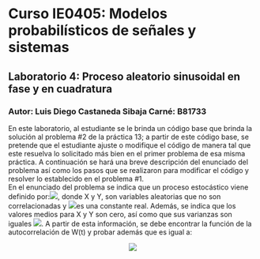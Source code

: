 # Curso IE0405: Modelos probabilísticos de señales y sistemas
## Laboratorio 4: Proceso aleatorio sinusoidal en fase y en cuadratura 
### Autor: Luis Diego Castaneda Sibaja    Carné: B81733

  En este laboratorio, al estudiante se le brinda un código base que brinda la solución al problema #2 de la práctica 13; a partir de este código base, se pretende que el estudiante ajuste o modifique el código de manera tal que este resuelva lo solicitado más bien en el primer problema de esa misma práctica. A continuación se hará una breve descripción del enunciado del problema así como los pasos que se realizaron para modificar el código y resolver lo establecido en el problema #1. <br/>
  En el enunciado del problema se indica que un proceso estocástico viene definido por:<img src="https://render.githubusercontent.com/render/math?math=W(t) = Xcos(\omega_{0}t) \add Ysin(\omega_{0}t)">, donde X y Y, son variables aleatorias que no son correlacionadas y <img src="https://render.githubusercontent.com/render/math?math=\omega_{0}">es una constante real. Además, se indica que los valores medios para X y Y son cero, así como que sus varianzas son iguales <img src="https://render.githubusercontent.com/render/math?math=\sigma_{X}^2 = \sigma_{Y}^2 = \sigma^2">. A partir de esta información, se debe encontrar la función de la autocorrelación de W(t) y probar además que es igual a: <br/>
  <p align="center">
    <img src="https://render.githubusercontent.com/render/math?math=R_{ww} = \sigma^2cos(\omega_{0}\tau)"> 
  </p>
  
  
